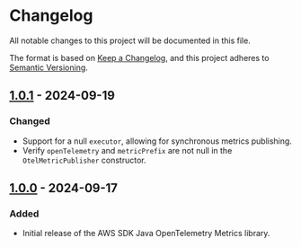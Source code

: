 # Changelog

All notable changes to this project will be documented in this file.

The format is based on [Keep a Changelog](https://keepachangelog.com/en/1.1.0/),
and this project adheres to [Semantic Versioning](https://semver.org/spec/v2.0.0.html).

## [1.0.1] - 2024-09-19

### Changed

- Support for a null `executor`, allowing for synchronous metrics publishing.
- Verify `openTelemetry` and `metricPrefix` are not null in the `OtelMetricPublisher` constructor.

## [1.0.0] - 2024-09-17

### Added

- Initial release of the AWS SDK Java OpenTelemetry Metrics library.

[1.0.1]: https://github.com/AppsFlyer/aws-sdk-java-opentelemetry-metrics/pull/18

[1.0.0]: https://github.com/olivierlacan/keep-a-changelog/releases/tag/v1.0.0
